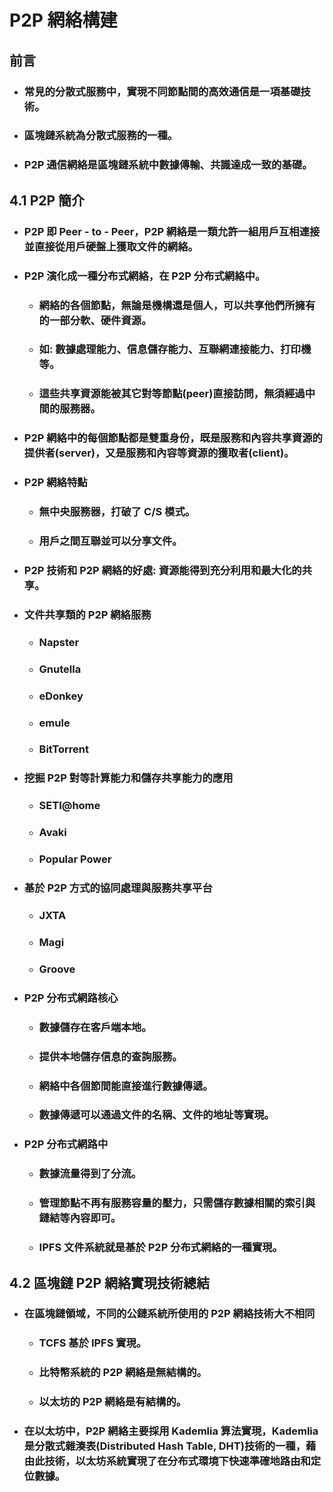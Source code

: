 P2P 網絡構建
=====
前言
-----
* ### 常見的分散式服務中，實現不同節點間的高效通信是一項基礎技術。
* ### 區塊鏈系統為分散式服務的一種。
* ### P2P 通信網絡是區塊鏈系統中數據傳輸、共識達成一致的基礎。
4.1 P2P 簡介
-----
* ### P2P 即 Peer - to - Peer，P2P 網絡是一類允許一組用戶互相連接並直接從用戶硬盤上獲取文件的網絡。
* ### P2P 演化成一種分布式網絡，在 P2P 分布式網絡中。
	* ### 網絡的各個節點，無論是機構還是個人，可以共享他們所擁有的一部分軟、硬件資源。
	* ### 如: 數據處理能力、信息儲存能力、互聯網連接能力、打印機等。
	* ### 這些共享資源能被其它對等節點(peer)直接訪問，無須經過中間的服務器。
* ### P2P 網絡中的每個節點都是雙重身份，既是服務和內容共享資源的提供者(server)，又是服務和內容等資源的獲取者(client)。
* ### P2P 網絡特點
	* ### 無中央服務器，打破了 C/S 模式。
	* ### 用戶之間互聯並可以分享文件。
* ### P2P 技術和 P2P 網絡的好處: 資源能得到充分利用和最大化的共享。
* ### 文件共享類的 P2P 網絡服務
	* ### Napster
	* ### Gnutella
	* ### eDonkey
	* ### emule
	* ### BitTorrent
* ### 挖掘 P2P 對等計算能力和儲存共享能力的應用
	* ### SETI@home
	* ### Avaki
	* ### Popular Power
* ### 基於 P2P 方式的協同處理與服務共享平台
	* ### JXTA
	* ### Magi
	* ### Groove
* ### P2P 分布式網路核心
	* ### 數據儲存在客戶端本地。
	* ### 提供本地儲存信息的查詢服務。
	* ### 網絡中各個節間能直接進行數據傳遞。
	* ### 數據傳遞可以通過文件的名稱、文件的地址等實現。
* ### P2P 分布式網路中
	* ### 數據流量得到了分流。
	* ### 管理節點不再有服務容量的壓力，只需儲存數據相關的索引與鏈結等內容即可。
	* ### IPFS 文件系統就是基於 P2P 分布式網絡的一種實現。
4.2 區塊鏈 P2P 網絡實現技術總結
-----
* ### 在區塊鏈領域，不同的公鏈系統所使用的 P2P 網絡技術大不相同
	* ### TCFS 基於 IPFS 實現。
	* ### 比特幣系統的 P2P 網絡是無結構的。
	* ### 以太坊的 P2P 網絡是有結構的。
* ### 在以太坊中，P2P 網絡主要採用 Kademlia 算法實現，Kademlia 是分散式雜湊表(Distributed Hash Table, DHT)技術的一種，藉由此技術，以太坊系統實現了在分布式環境下快速準確地路由和定位數據。
